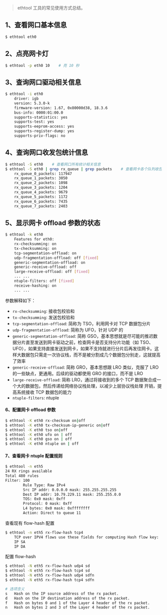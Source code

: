 > ethtool 工具的常见使用方式总结。




## 1、查看网口基本信息
```sh
$ ethtool eth0
```

## 2、点亮网卡灯
```sh
$ ethtool -p eth0 10    # 亮 10 秒
```

## 3、查询网口驱动相关信息
```sh
$ ethtool -i eth0
    driver: igb
    version: 5.3.0-k
    firmware-version: 1.67, 0x80000d38, 18.3.6
    bus-info: 0000:01:00.0
    supports-statistics: yes
    supports-test: yes
    supports-eeprom-access: yes
    supports-register-dump: yes
    supports-priv-flags: no
```

## 4、查询网口收发包统计信息
```sh
$ ethtool -S eth0    # 查看网口所有统计相关信息
$ ethtool -S eth0 | grep rx_queue | grep packets    # 查看网卡各个队列收包数据
    rx_queue_0_packets: 117947
    rx_queue_1_packets: 3050
    rx_queue_2_packets: 1098
    rx_queue_3_packets: 1204
    rx_queue_4_packets: 9679
    rx_queue_5_packets: 1172
    rx_queue_6_packets: 7435
    rx_queue_7_packets: 2403
```

## 5、显示网卡 offload 参数的状态
```sh
$ ethtool -k eth0
    Features for eth0:
    rx-checksumming: on 
    tx-checksumming: on 
    tcp-segmentation-offload: on
    udp-fragmentation-offload: off [fixed]
    generic-segmentation-offload: on
    generic-receive-offload: off
    large-receive-offload: off [fixed]
    ... ...
    ntuple-filters: off [fixed]
    receive-hashing: on
    ... ...
```

参数解释如下：
* `rx-checksumming`: 接收包校验和
* `tx-checksumming`: 发送包校验和
* `tcp-segmentation-offload`: 简称为 TSO，利用网卡对 TCP 数据包分片
* `udp-fragmentation-offload`: 简称为 UFO，针对 UDP 的
* `generic-segmentation-offload`: 简称 GSO，基本思想就是尽可能的推迟数据分片直至发送到网卡驱动之前，检查网卡是否支持分片功能（如 TSO、UFO），如果支持直接发送到网卡，如果不支持就进行分片后再发往网卡。这样大数据包只需走一次协议栈，而不是被分割成几个数据包分别走，这就提高了效率
* `generic-receive-offload`: 简称 GRO，基本思想跟 LRO 类似，克服了 LRO 的一些缺点，更通用。后续的驱动都使用 GRO 的接口，而不是 LRO
* `large-receive-offload`: 简称 LRO，通过将接收到的多个 TCP 数据聚合成一个大的数据包，然后传递给网络协议栈处理，以减少上层协议栈处理 开销，提高系统接收 TCP 数据包的能力
* `ntuple-filters`: ntuple


#### 6、配置网卡 offload 参数
```sh
$ ethtool -K eth0 rx-checksum on|off
$ ethtool -K eth0 tx-checksum-ip-generic on|off
$ ethtool -K eth0 tso on|off
$ ethtool -K eth0 ufo on | off
$ ethtool -K eth0 gso on | off
$ ethtool -K eth0 ntuple on | off
```

#### 7、查看网卡 ntuple 配置规则
```sh
$ ethtool -n eth5
24 RX rings available
Total 480 rules
Filter: 100
        Rule Type: Raw IPv4
        Src IP addr: 0.0.0.0 mask: 255.255.255.255
        Dest IP addr: 10.79.229.11 mask: 255.255.0.0
        TOS: 0x0 mask: 0xff
        Protocol: 0 mask: 0xff
        L4 bytes: 0x0 mask: 0xffffffff
        Action: Direct to queue 11
```
查看现有 flow-hash 配置
```sh
$ ethtool -n eth5 rx-flow-hash tcp4
    TCP over IPV4 flows use these fields for computing Hash flow key:
    IP SA
    IP DA
```

配置 flow-hash
```sh
$ ethtool -N eth5 rx-flow-hash udp4 sd
$ ethtool -N eth5 rx-flow-hash tcp4 sd
$ ethtool -N eth5 rx-flow-hash udp4 sdfn
$ ethtool -N eth5 rx-flow-hash tcp4 sdfn

# 选项含义
s   Hash on the IP source address of the rx packet.
d   Hash on the IP destination address of the rx packet.
f   Hash on bytes 0 and 1 of the Layer 4 header of the rx packet.
n   Hash on bytes 2 and 3 of the Layer 4 header of the rx packet.
```


